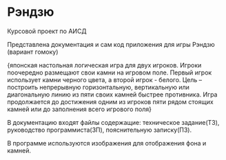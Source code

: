 # Рэндзю
Курсовой проект по АИСД

Представлена документация и сам код приложения для игры Рэндзю (вариант гомоку) 

{японская настольная логическая игра для двух игроков. Игроки поочередно размещают свои камни на игровом поле. Первый игрок использует камни черного цвета, а второй игрок - белого. Цель – построить непрерывную горизонтальную, вертикальную или диагональную линию из пяти своих камней быстрее противника. Игра продолжается до достижения одним из игроков пяти рядом стоящих камней или до заполнения всего игрового поля}


В документацию входят файлы содержащие: техническое задание(ТЗ), руководство программиста(ЗП), пояснительную записку(ПЗ).

В программе используются изображения для отображения фона и камней.

